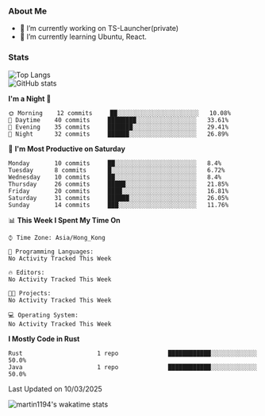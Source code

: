 ### About Me
- 🔭 I’m currently working on TS-Launcher(private)
- 🌱 I’m currently learning Ubuntu, React.

### Stats
![Top Langs](https://github-readme-stats.vercel.app/api/top-langs/?username=martin1194&layout=compact&count_private=true)  
![GitHub stats](https://github-readme-stats.vercel.app/api?username=martin1194&count_private=true)

<!--START_SECTION:waka-->
**I'm a Night 🦉** 

```text
🌞 Morning    12 commits     ██░░░░░░░░░░░░░░░░░░░░░░░   10.08% 
🌆 Daytime    40 commits     ████████░░░░░░░░░░░░░░░░░   33.61% 
🌃 Evening    35 commits     ███████░░░░░░░░░░░░░░░░░░   29.41% 
🌙 Night      32 commits     ██████░░░░░░░░░░░░░░░░░░░   26.89%

```
📅 **I'm Most Productive on Saturday** 

```text
Monday       10 commits     ██░░░░░░░░░░░░░░░░░░░░░░░   8.4% 
Tuesday      8 commits      █░░░░░░░░░░░░░░░░░░░░░░░░   6.72% 
Wednesday    10 commits     ██░░░░░░░░░░░░░░░░░░░░░░░   8.4% 
Thursday     26 commits     █████░░░░░░░░░░░░░░░░░░░░   21.85% 
Friday       20 commits     ████░░░░░░░░░░░░░░░░░░░░░   16.81% 
Saturday     31 commits     ██████░░░░░░░░░░░░░░░░░░░   26.05% 
Sunday       14 commits     ███░░░░░░░░░░░░░░░░░░░░░░   11.76%

```


📊 **This Week I Spent My Time On** 

```text
⌚︎ Time Zone: Asia/Hong_Kong

💬 Programming Languages: 
No Activity Tracked This Week

🔥 Editors: 
No Activity Tracked This Week

🐱‍💻 Projects: 
No Activity Tracked This Week

💻 Operating System: 
No Activity Tracked This Week

```

**I Mostly Code in Rust** 

```text
Rust                     1 repo              ████████████░░░░░░░░░░░░░   50.0% 
Java                     1 repo              ████████████░░░░░░░░░░░░░   50.0%

```



 Last Updated on 10/03/2025
<!--END_SECTION:waka-->


![martin1194's wakatime stats](https://github-readme-stats.vercel.app/api/wakatime?username=martin1194)


<!--
**martin1194/martin1194** is a ✨ _special_ ✨ repository because its `README.md` (this file) appears on your GitHub profile.

Here are some ideas to get you started:

- 🔭 I’m currently working on ...
- 🌱 I’m currently learning ...
- 👯 I’m looking to collaborate on ...
- 🤔 I’m looking for help with ...
- 💬 Ask me about ...
- 📫 How to reach me: ...
- 😄 Pronouns: ...
- ⚡ Fun fact: ...
-->
